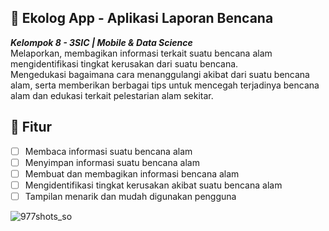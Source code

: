 ## 🌱 Ekolog App - Aplikasi Laporan Bencana

***Kelompok 8 - 3SIC | Mobile & Data Science*** <br/>
Melaporkan, membagikan informasi terkait suatu bencana alam mengidentifikasi tingkat kerusakan dari suatu bencana. <br/>
Mengedukasi bagaimana cara menanggulangi akibat dari suatu bencana alam, serta memberikan berbagai tips untuk mencegah terjadinya bencana alam dan edukasi terkait pelestarian alam sekitar.

## 🎲 Fitur
- [ ] Membaca informasi suatu bencana alam
- [ ] Menyimpan informasi suatu bencana alam
- [ ] Membuat dan membagikan informasi bencana alam
- [ ] Mengidentifikasi tingkat kerusakan akibat suatu bencana alam
- [ ] Tampilan menarik dan mudah digunakan pengguna

![977shots_so](https://github.com/hibatillah/ekolog-app/assets/99963638/c35661bf-92f0-49ee-bc4d-6ab892df140a)
